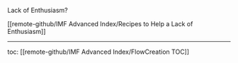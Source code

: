 Lack of Enthusiasm?

[[remote-github/IMF Advanced Index/Recipes to Help a Lack of Enthusiasm]]

---
toc: [[remote-github/IMF Advanced Index/FlowCreation TOC]]